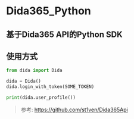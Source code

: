 # Dida365_Python

## 基于Dida365 API的Python SDK

## 使用方式
```python
from dida import Dida

dida = Dida()
dida.login_with_token(SOME_TOKEN)

print(dida.user_profile())
```

> 参考: https://github.com/st1ven/Dida365Api